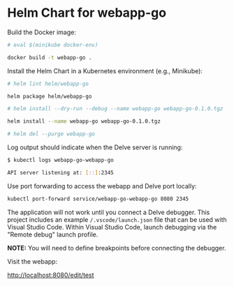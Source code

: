 # Helm Chart for webapp-go

Build the Docker image:

```bash
# eval $(minikube docker-env)

docker build -t webapp-go .
```

Install the Helm Chart in a Kubernetes environment (e.g., Minikube):

```bash
# helm lint helm/webapp-go

helm package helm/webapp-go

# helm install --dry-run --debug --name webapp-go webapp-go-0.1.0.tgz

helm install --name webapp-go webapp-go-0.1.0.tgz

# helm del --purge webapp-go
```

Log output should indicate when the Delve server is running:

```bash
$ kubectl logs webapp-go-webapp-go

API server listening at: [::]:2345
```

Use port forwarding to access the webapp and Delve port locally:

```bash
kubectl port-forward service/webapp-go-webapp-go 8080 2345
```

The application will not work until you connect a Delve debugger. This project
includes an example `/.vscode/launch.json` file that can be used with Visual Studio Code.
Within Visual Studio Code, launch debugging via the "Remote debug" launch profile.

**NOTE:** You will need to define breakpoints before connecting the debugger.

Visit the webapp:

[http://localhost:8080/edit/test](http://localhost:8080/edit/test)